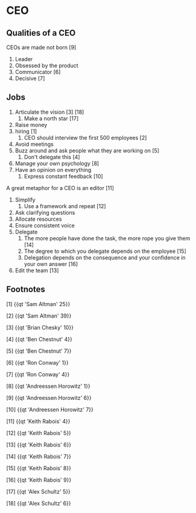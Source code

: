 # CEO

## Qualities of a CEO

CEOs are made not born [9]

1. Leader
2. Obsessed by the product
3. Communicator [6]
4. Decisive [7]

## Jobs

1. Articulate the vision [3] [18]
	1. Make a north star [17]
2. Raise money
3. hiring [1]
	1. CEO should interview the first 500 employees [2]
4. Avoid meetings 
5. Buzz around and ask people what they are working on [5]
	1. Don't delegate this [4]
6. Manage your own psychology [8]
7. Have an opinion on everything 
	1. Express constant feedback  [10]

A great metaphor for a CEO is an editor [11]

1. Simplify
	1. Use a framework and repeat [12]
2. Ask clarifying questions
3. Allocate resources
4. Ensure consistent voice
5. Delegate
	1. The more people have done the task, the more rope you give them [14]
	2. The degree to which you delegate depends on the employee [15]
	3. Delegation depends on the consequence and your confidence in your own answer [16]
6. Edit the team [13]



## Footnotes

[1] {{qt 'Sam Altman' 25}}

[2] {{qt 'Sam Altman' 39}}

[3] {{qt 'Brian Chesky' 10}}

[4] {{qt 'Ben Chestnut' 4}}

[5] {{qt 'Ben Chestnut' 7}}

[6] {{qt 'Ron Conway' 1}}

[7] {{qt 'Ron Conway' 4}}

[8] {{qt 'Andreessen Horowitz' 1}}

[9] {{qt 'Andreessen Horowitz' 6}}

[10] {{qt 'Andreessen Horowitz' 7}}

[11] {{qt 'Keith Rabois' 4}}

[12] {{qt 'Keith Rabois' 5}}

[13] {{qt 'Keith Rabois' 6}}

[14] {{qt 'Keith Rabois' 7}}

[15] {{qt 'Keith Rabois' 8}}

[16] {{qt 'Keith Rabois' 9}}

[17] {{qt 'Alex Schultz' 5}}

[18] {{qt 'Alex Schultz' 6}}